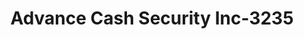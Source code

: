 ---
f_zip-code: 47834
f_state-code: IN
title: Advance Cash Security Inc-3235
f_phone: 812-460-4072
f_city-only: Brazil
f_address: 2001 E National Ave Brazil
f_location-unique-id: '3235'
slug: advance-cash-security-inc-3235
updated-on: '2024-05-30T13:46:58.046Z'
created-on: '2024-05-30T13:36:59.803Z'
published-on: '2024-05-30T13:54:32.469Z'
f_city-state: cms/city/brazil-in.md
f_company: cms/company/advance-cash-security-inc.md
f_state: cms/state/indiana.md
layout: '[payday-loan].html'
tags: payday-loan
---